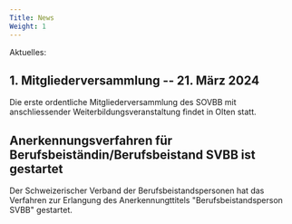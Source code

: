 ```yaml
---
Title: News
Weight: 1
---
```

Aktuelles:

## 1. Mitgliederversammlung -- 21. März 2024

Die erste ordentliche Mitgliederversammlung des SOVBB mit anschliessender Weiterbildungsveranstaltung findet in Olten statt.

## Anerkennungsverfahren für Berufsbeiständin/Berufsbeistand SVBB ist gestartet

Der Schweizerischer Verband der Berufsbeistandspersonen hat das Verfahren zur Erlangung des Anerkennungttitels "Berufsbeistandsperson SVBB" gestartet.




